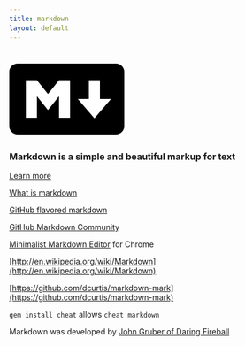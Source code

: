 ```yaml
---
title: markdown
layout: default
---
```


# ![Markdown](/images/markdown_mark-208x128-solid.png)

### Markdown is a simple and beautiful markup for text

  <a href="https://help.github.com/articles/markdown-basics" class="btn btn-lg btn-default">Learn more</a>

[What is markdown](http://whatismarkdown.com/)

[GitHub flavored markdown](https://help.github.com/articles/github-flavored-markdown)

[GitHub Markdown Community](http://markdown.github.io/)

[Minimalist Markdown Editor](https://chrome.google.com/webstore/detail/minimalist-markdown-edito/pghodfjepegmciihfhdipmimghiakcjf?hl=en) for Chrome

[http://en.wikipedia.org/wiki/Markdown](http://en.wikipedia.org/wiki/Markdown)

[https://github.com/dcurtis/markdown-mark](https://github.com/dcurtis/markdown-mark)

``gem install cheat`` allows ``cheat markdown``

Markdown was developed by [John Gruber of Daring Fireball](http://daringfireball.net/projects/markdown/)
